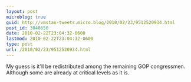 ```yaml
---
layout: post
microblog: true
guid: http://vmstan-tweets.micro.blog/2010/02/23/9512520934.html
post_id: 3048650
date: 2010-02-22T23:04:32-0600
lastmod: 2010-02-22T23:04:32-0600
type: post
url: /2010/02/23/9512520934.html
---
```

My guess is it'll be redistributed among the remaining GOP congressmen. Although some are already at critical levels as it is.
